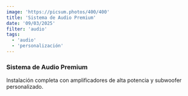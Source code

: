 ```yaml
---
image: 'https://picsum.photos/400/400'
title: 'Sistema de Audio Premium'
date: '09/03/2025'
filter: 'audio'
tags:
  - 'audio'
  - 'personalización'
---
```


### Sistema de Audio Premium

Instalación completa con amplificadores de alta potencia y subwoofer personalizado.
